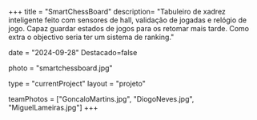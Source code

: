 +++
title = "SmartChessBoard"
description= "Tabuleiro de xadrez inteligente feito com sensores de hall, validação de jogadas e relógio de jogo. Capaz guardar estados de jogos para os retomar mais tarde. Como extra o objectivo seria ter um sistema de ranking." 

date = "2024-09-28" 
Destacado=false 

photo = "smartchessboard.jpg" 

type = "currentProject" 
layout = "projeto" 

teamPhotos = ["GoncaloMartins.jpg", "DiogoNeves.jpg", "MiguelLameiras.jpg"] 
+++
